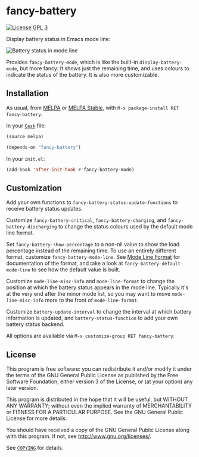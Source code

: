 fancy-battery
=============

[![License GPL 3][badge-license]][copying]

Display battery status in Emacs mode line:

![Battery status in mode line](https://raw.githubusercontent.com/lunaryorn/fancy-battery.el/master/screenshot.png)

Provides `fancy-battery-mode`, which is like the built-in
`display-battery-mode`, but more fancy: It shows just the remaining time, and
uses colours to indicate the status of the battery.  It is also more
customizable.

Installation
------------

As usual, from [MELPA][] or [MELPA Stable][], with `M-x package-install RET
fancy-battery`.

In your [`Cask`][cask] file:

```cl
(source melpa)

(depends-on "fancy-battery")
```

In your `init.el`:

```cl
(add-hook 'after-init-hook #'fancy-battery-mode)
```

Customization
-------------

Add your own functions to `fancy-battery-status-update-functions` to receive
battery status updates.

Customize `fancy-battery-critical`, `fancy-battery-charging`, and
`fancy-battery-discharging` to change the status colours used by the default
mode line format.

Set `fancy-battery-show-percentage` to a non-nil value to show the load
percentage instead of the remaining time.  To use an entirely different format,
customize `fancy-battery-mode-line`.  See [Mode Line Format][] for documentation
of the format, and take a look at `fancy-battery-default-mode-line` to see how
the default value is built.

Customize `mode-line-misc-info` and `mode-line-format` to change the position at
which the battery status appears in the mode line.  Typically it's at the very
end after the minor mode list, so you may want to move `mode-line-misc-info`
more to the front of `mode-line-format`.

Customize `battery-update-interval` to change the interval at which battery
information is updated, and `battery-status-function` to add your own battery
status backend.

All options are available via `M-x customize-group RET fancy-battery`.

License
-------

This program is free software: you can redistribute it and/or modify it under
the terms of the GNU General Public License as published by the Free Software
Foundation, either version 3 of the License, or (at your option) any later
version.

This program is distributed in the hope that it will be useful, but WITHOUT ANY
WARRANTY; without even the implied warranty of MERCHANTABILITY or FITNESS FOR A
PARTICULAR PURPOSE.  See the GNU General Public License for more details.

You should have received a copy of the GNU General Public License along with
this program.  If not, see http://www.gnu.org/licenses/.

See [`COPYING`][copying] for details.

[badge-license]: https://img.shields.io/badge/license-GPL_3-green.svg?dummy
[COPYING]: https://github.com/lunaryorn/fancy-battery.el/blob/master/COPYING
[Cask]: https://github.com/cask/cask
[MELPA]: http://melpa.milkbox.net
[MELPA Stable]: http://melpa-stable.milkbox.net
[Mode Line Format]: http://www.gnu.org/software/emacs/manual/html_node/elisp/Mode-Line-Format.html
